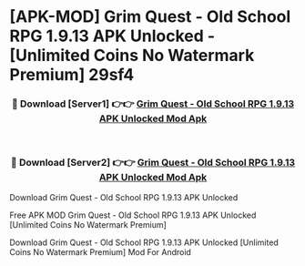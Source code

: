 # [APK-MOD] Grim Quest - Old School RPG 1.9.13 APK Unlocked - [Unlimited Coins No Watermark Premium] 29sf4



<div align="center">
<h3>🔴 Download [Server1] 👉👉 <a href="https://momento.my/?title=Grim_Quest_-_Old_School_RPG_1.9.13_APK_Unlocked">Grim Quest - Old School RPG 1.9.13 APK Unlocked Mod Apk</a></h3><br>

<h3>🔴 Download [Server2] 👉👉 <a href="https://momento.my/?title=Grim_Quest_-_Old_School_RPG_1.9.13_APK_Unlocked">Grim Quest - Old School RPG 1.9.13 APK Unlocked Mod Apk</a></h3>
</div>



Download Grim Quest - Old School RPG 1.9.13 APK Unlocked 

Free APK MOD Grim Quest - Old School RPG 1.9.13 APK Unlocked [Unlimited Coins No Watermark Premium]

Download Grim Quest - Old School RPG 1.9.13 APK Unlocked [Unlimited Coins No Watermark Premium] Mod For Android
